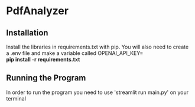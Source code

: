 # PdfAnalyzer
<h2>Installation</h2>
<tab>Install the libraries in requirements.txt with pip. You will also need to create a .env file and make a variable called OPENAI_API_KEY=<APIKEY></tab>
  <br> <b>pip install -r requirements.txt</b>
<br>
<h2>Running the Program</h2>
<tab>In order to run the program you need to use 'streamlit run main.py' on your terminal</tab>
